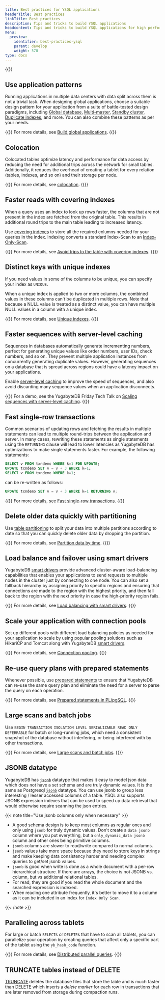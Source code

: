 ```yaml
---
title: Best practices for YSQL applications
headerTitle: Best practices
linkTitle: Best practices
description: Tips and tricks to build YSQL applications
headcontent: Tips and tricks to build YSQL applications for high performance and availability
menu:
  preview:
    identifier: best-practices-ysql
    parent: develop
    weight: 570
type: docs
---
```


{{<api-tabs>}}

## Use application patterns

Running applications in multiple data centers with data split across them is not a trivial task. When designing global applications, choose a suitable design pattern for your application from a suite of battle-tested design paradigms, including [Global database](../build-global-apps/global-database), [Multi-master](../build-global-apps/active-active-multi-master), [Standby cluster](../build-global-apps/active-active-single-master), [Duplicate indexes](../build-global-apps/duplicate-indexes), and more. You can also combine these patterns as per your needs.

{{<tip>}}
For more details, see [Build global applications](../build-global-apps).
{{</tip>}}

## Colocation
Colocated tables optimize latency and performance for data access by reducing the need for additional trips across the network for small tables. Additionally, it reduces the overhead of creating a tablet for every relation (tables, indexes, and so on) and their storage per node.

{{<tip>}}
For more details, see [colocation](../../architecture/docdb-sharding/colocated-tables/).
{{</tip>}}

## Faster reads with covering indexes

When a query uses an index to look up rows faster, the columns that are not present in the index are fetched from the original table. This results in additional round trips to the main table leading to increased latency.

Use [covering indexes](../../explore/indexes-constraints/covering-index-ysql/) to store all the required columns needed for your queries in the index. Indexing converts a standard Index-Scan to an [Index-Only-Scan](https://dev.to/yugabyte/boosts-secondary-index-queries-with-index-only-scan-5e7j).

{{<tip>}}
For more details, see [Avoid trips to the table with covering indexes](https://www.yugabyte.com/blog/multi-region-database-deployment-best-practices/#avoid-trips-to-the-table-with-covering-indexes).
{{</tip>}}

## Distinct keys with unique indexes

If you need values in some of the columns to be unique, you can specify your index as `UNIQUE`.

When a unique index is applied to two or more columns, the combined values in these columns can't be duplicated in multiple rows. Note that because a NULL value is treated as a distinct value, you can have multiple NULL values in a column with a unique index.

{{<tip>}}
For more details, see [Unique indexes](../../explore/indexes-constraints/unique-index-ysql/).
{{</tip>}}

## Faster sequences with server-level caching

Sequences in databases automatically generate incrementing numbers, perfect for generating unique values like order numbers, user IDs, check numbers, and so on. They prevent multiple application instances from concurrently generating duplicate values. However, generating sequences on a database that is spread across regions could have a latency impact on your applications.

Enable [server-level caching](../../api/ysql/exprs/func_nextval/#caching-values-on-the-yb-tserver) to improve the speed of sequences, and also avoid discarding many sequence values when an application disconnects.

{{<tip>}}
For a demo, see the YugabyteDB Friday Tech Talk on [Scaling sequences with server-level caching](https://www.youtube.com/watch?v=hs-CU3vjMQY&list=PL8Z3vt4qJTkLTIqB9eTLuqOdpzghX8H40&index=76).
{{</tip>}}

## Fast single-row transactions

Common scenarios of updating rows and fetching the results in multiple statements can lead to multiple round-trips between the application and server. In many cases, rewriting these statements as single statements using the `RETURNING` clause will lead to lower latencies as YugabyteDB has optimizations to make single statements faster. For example, the following statements:

```sql
SELECT v FROM txndemo WHERE k=1 FOR UPDATE;
UPDATE txndemo SET v = v + 3 WHERE k=1;
SELECT v FROM txndemo WHERE k=1;
```

can be re-written as follows:

```sql
UPDATE txndemo SET v = v + 3 WHERE k=1 RETURNING v;
```

{{<tip>}}
For more details, see [Fast single-row transactions](../../develop/learn/transactions/transactions-performance-ysql/#fast-single-row-transactions).
{{</tip>}}

## Delete older data quickly with partitioning

Use [table partitioning](../../explore/ysql-language-features/advanced-features/partitions/) to split your data into multiple partitions according to date so that you can quickly delete older data by dropping the partition.

{{<tip>}}
For more details, see [Partition data by time](../common-patterns/timeseries/partitioning-by-time/).
{{</tip>}}

## Load balance and failover using smart drivers

YugabyteDB [smart drivers](../../drivers-orms/smart-drivers/) provide advanced cluster-aware load-balancing capabilities that enables your applications to send requests to multiple nodes in the cluster just by connecting to one node. You can also set a fallback hierarchy by assigning priority to specific regions and ensuring that connections are made to the region with the highest priority, and then fall back to the region with the next priority in case the high-priority region fails.

{{<tip>}}
For more details, see [Load balancing with smart drivers](https://www.yugabyte.com/blog/multi-region-database-deployment-best-practices/#load-balancing-with-smart-driver).
{{</tip>}}

## Scale your application with connection pools

Set up different pools with different load balancing policies as needed for your application to scale by using popular pooling solutions such as HikariCP and Tomcat along with YugabyteDB [smart drivers](../../drivers-orms/smart-drivers/).

{{<tip>}}
For more details, see [Connection pooling](../../drivers-orms/smart-drivers/#connection-pooling).
{{</tip>}}

## Re-use query plans with prepared statements

Whenever possible, use [prepared statements](../../api/ysql/the-sql-language/statements/perf_prepare/) to ensure that YugabyteDB can re-use the same query plan and eliminate the need for a server to parse the query on each operation.

{{<tip>}}
For more details, see [Prepared statements in PL/pgSQL](https://dev.to/aws-heroes/postgresql-prepared-statements-in-pl-pgsql-jl3).
{{</tip>}}

## Large scans and batch jobs

Use `BEGIN TRANSACTION ISOLATION LEVEL SERIALIZABLE READ ONLY DEFERRABLE` for batch or long-running jobs, which need a consistent snapshot of the database without interfering, or being interfered with by other transactions.

{{<tip>}}
For more details, see [Large scans and batch jobs](../../develop/learn/transactions/transactions-performance-ysql/#large-scans-and-batch-jobs).
{{</tip>}}


## JSONB datatype
YugabyteDB has [`jsonb`](../../api/ysql/datatypes/type_json) datatype that makes it easy to model json data which does not have a set schema and are truly dynamic values. 
It is the same as Postgresql [`jsonb`](https://www.postgresql.org/docs/11/datatype-json.html) datatype.
You can use jsonb to group less interesting / lesser accessed columns of a table. 
YSQL also supports JSONB expression indexes that can be used to speed up data retrieval that would otherwise require scanning the json entries.

{{< note title="Use jsonb columns only when necessary" >}}
- A good schema design is to keep most columns as regular ones and only using `jsonb` for truly dynamic values. Don't create a `data jsonb` column where you put everything, but a `only_dynamic_data jsonb` column and other ones being 
primitive columns.
- `jsonb` columns are slower to read/write compared to normal columns.
- `jsonb` values take more space because they need to store keys in strings and make keeping data consistency harder and needing complex queries to get/set jsonb values.
- `jsonb` is good when write is done as a whole document with a per-row hierarchical structure. If there are arrays, the choice is not JSONB vs. column, but vs additional relational tables.
- For read, they are good if you read the whole document and the searched expression is indexed. 
- When reading one attribute frequently, it's better to move it to a column as it can be included in an index for `Index Only Scan`.

{{< /note >}}


## Paralleling across tablets

For large or batch `SELECT`s or `DELETE`s that have to scan all tablets, you can parallelize your operation by creating queries that affect only a specific part of the tablet using the `yb_hash_code` function.

{{<tip>}}
For more details, see [Distributed parallel queries](../../api/ysql/exprs/func_yb_hash_code/#distributed-parallel-queries).
{{</tip>}}

## TRUNCATE tables instead of DELETE

[TRUNCATE](../../api/ysql/the-sql-language/statements/ddl_truncate/) deletes the database files that store the table and is much faster than [DELETE](../../api/ysql/the-sql-language/statements/dml_delete/) which inserts a _delete marker_ for each row in transactions that are later removed from storage during compaction runs.
